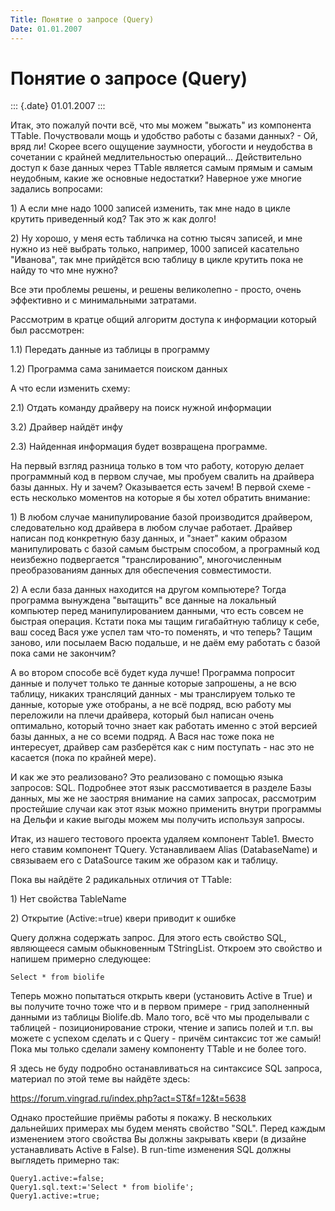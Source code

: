 ```yaml
---
Title: Понятие о запросе (Query)
Date: 01.01.2007
---
```



Понятие о запросе (Query)
=========================

::: {.date}
01.01.2007
:::

Итак, это пожалуй почти всё, что мы можем "выжать" из компонента
TTable. Почуствовали мощь и удобство работы с базами данных? - Ой, вряд
ли! Скорее всего ощущение заумности, убогости и неудобства в сочетании с
крайней медлительностью операций... Действительно доступ к базе данных
через TTable является самым прямым и самым неудобным, какие же основные
недостатки? Наверное уже многие задались вопросами:

1\) А если мне надо 1000 записей изменить, так мне надо в цикле крутить
приведенный код? Так это ж как долго!

2\) Ну хорошо, у меня есть табличка на сотню тысяч записей, и мне нужно
из неё выбрать только, например, 1000 записей касательно "Иванова",
так мне прийдётся всю таблицу в цикле крутить пока не найду то что мне
нужно?

Все эти проблемы решены, и решены великолепно - просто, очень эффективно
и с минимальными затратами.

Рассмотрим в кратце общий алгоритм доступа к информации который был
рассмотрен:

1.1) Передать данные из таблицы в программу

1.2) Программа сама занимается поиском данных

А что если изменить схему:

2.1) Отдать команду драйверу на поиск нужной информации

3.2) Драйвер найдёт инфу

2.3) Найденная информация будет возвращена программе.

На первый взгляд разница только в том что работу, которую делает
программный код в первом случае, мы пробуем свалить на драйвера базы
данных. Ну и зачем? Оказывается есть зачем! В первой схеме - есть
несколько моментов на которые я бы хотел обратить внимание:

1\) В любом случае манипулирование базой производится драйвером,
следовательно код драйвера в любом случае работает. Драйвер написан под
конкретную базу данных, и "знает" каким образом манипулировать с базой
самым быстрым способом, а програмный код неизбежно подвергается
"транслированию", многочисленным преобразованиям данных для
обеспечения совместимости.

2\) А если база данных находится на другом компьютере? Тогда программа
вынуждена "вытащить" все данные на локальный компьютер перед
манипулированием данными, что есть совсем не быстрая операция. Кстати
пока мы тащим гигабайтную таблицу к себе, ваш сосед Вася уже успел там
что-то поменять, и что теперь? Тащим заново, или посылаем Васю подальше,
и не даём ему работать с базой пока сами не закончим?

А во втором способе всё будет куда лучше! Программа попросит данные и
получет только те данные которые запрошены, а не всю таблицу, никаких
трансляций данных - мы транслируем только те данные, которые уже
отобраны, а не всё подряд, всю работу мы переложили на плечи драйвера,
который был написан очень оптимально, который точно знает как работать
именно с этой версией базы данных, а не со всеми подряд. А Вася нас тоже
пока не интересует, драйвер сам разберётся как с ним поступать - нас это
не касается (пока по крайней мере).

И как же это реализовано? Это реализовано с помощью языка запросов: SQL.
Подробнее этот язык рассмотивается в разделе Базы данных, мы же не
заостряя внимание на самих запросах, рассмотрим простейшие случаи как
этот язык можно применить внутри программы на Дельфи и какие выгоды
можем мы получить используя запросы.

Итак, из нашего тестового проекта удаляем компонент Table1. Вместо него
ставим компонент TQuery. Устанавливаем Alias (DatabaseName) и связываем
его с DataSource таким же образом как и таблицу.

Пока вы найдёте 2 радикальных отличия от TTable:

1\) Нет свойства TableName

2\) Открытие (Active:=true) квери приводит к ошибке

Query должна содержать запрос. Для этого есть свойство SQL, являющееся
самым обыкновенным TStringList. Откроем это свойство и напишем примерно
следующее:

    Select * from biolife 

Теперь можно попытаться открыть квери (установить Active в True) и вы
получите точно тоже что и в первом примере - грид заполненный данными из
таблицы Biolife.db. Мало того, всё что мы проделывали с таблицей -
позиционирование строки, чтение и запись полей и т.п. вы можете с
успехом сделать и с Query - причём синтаксис тот же самый! Пока мы
только сделали замену компоненту TTable и не более того.

Я здесь не буду подробно останавливаться на синтаксисе SQL запроса,
материал по этой теме вы найдёте здесь:

<https://forum.vingrad.ru/index.php?act=ST&f=12&t=5638>

Однако простейшие приёмы работы я покажу. В нескольких дальнейших
примерах мы будем менять свойство "SQL". Перед каждым изменением этого
свойства Вы должны закрывать квери (в дизайне устанавливать Active в
False). В run-time изменения SQL должны выглядеть примерно так:

    Query1.active:=false; 
    Query1.sql.text:='Select * from biolife'; 
    Query1.active:=true;        
